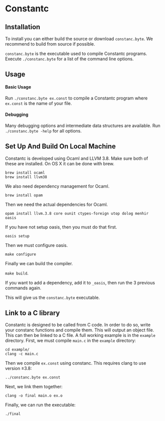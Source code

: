 # Constantc

## Installation

To install you can either build the source or download ```constanc.byte```. We recommend to build from source if possible.

```constanc.byte``` is the executable used to compile Constantc programs. Execute ```./constanc.byte``` for a list of the command line options.

## Usage

#### Basic Usage

Run ```./constanc.byte ex.const``` to compile a Constantc program where ```ex.const``` is the name of your file.

#### Debugging

Many debugging options and intermediate data structures are available. Run ```./constanc.byte -help``` for all options.

## Set Up And Build On Local Machine

Constantc is developed using Ocaml and LLVM 3.8. Make sure both of these are installed.
On OS X it can be done with brew.

```
brew install ocaml
brew install llvm38
```

We also need dependency management for Ocaml.

```brew install opam```

Then we need the actual dependencies for Ocaml.

```opam install llvm.3.8 core ounit ctypes-foreign utop dolog menhir oasis```

If you have not setup oasis, then you must do that first.

```oasis setup```

Then we must configure oasis.

```make configure```

Finally we can build the compiler.

```make build```.

If you want to add a dependency, add it to ```_oasis```, then run the 3 previous commands again.

This will give us the ```constanc.byte``` executable.

## Link to a C library

Constantc is designed to be called from C code. In order to do so, write your constanc functions and compile them. This will output an object file. This can then be linked to a C file. A full working example is in the `example` directory. First, we must compile ```main.c``` in the `example` directory:

```
cd example/
clang -c main.c
```

Then we compile ```ex.const``` using constanc. This requires clang to use version ≥3.8:

```../constanc.byte ex.const```

Next, we link them together:

```clang -o final main.o ex.o```

Finally, we can run the executable:

```./final```
